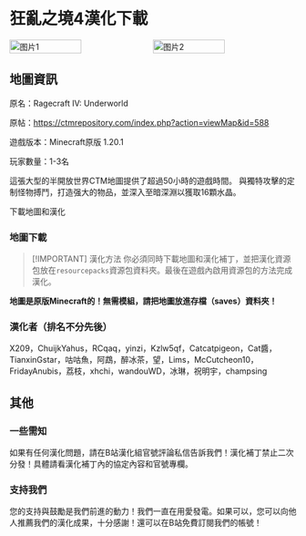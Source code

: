 <script setup>
import ButtonComponent from '../../.vitepress/theme/components/ButtonComponent.vue'
</script>

# 狂亂之境4漢化下載
<div style="display: flex">
  <img src="https://ctmrepository.com/map_img/6926650110728662.PNG" style="width:50%" alt="图片1">
  <img src="https://ctmrepository.com/map_img/6926650110728662.PNG" style="width:50%" alt="图片2">
</div>

## 地圖資訊

原名：Ragecraft IV: Underworld

原帖：https://ctmrepository.com/index.php?action=viewMap&id=588

遊戲版本：Minecraft原版 1.20.1

玩家數量：1-3名

這張大型的半開放世界CTM地圖提供了超過50小時的遊戲時間。 與獨特攻擊的定制怪物搏鬥，打造强大的物品，並深入至暗深淵以獲取16顆水晶。

<div style="display: flex;">
  <ButtonComponent link="../doing">下載地圖和漢化</ButtonComponent>
</div>


### 地圖下載

> [!IMPORTANT] 漢化方法
> 你必須同時下載地圖和漢化補丁，並把漢化資源包放在`resourcepacks`資源包資料夾。最後在遊戲內啟用資源包的方法完成漢化。

**地圖是原版Minecraft的！無需模組，請把地圖放進存檔（saves）資料夾！**

### 漢化者（排名不分先後）

X209，ChuijkYahus，RCqaq，yinzi，Kzlw5qf，Catcatpigeon，Cat醬，TianxinGstar，咕咕魚，阿鵡，醉冰茶，望，Lims，McCutcheon10，FridayAnubis，荔枝，xhchi，wandouWD，冰琳，祝明宇，champsing

## 其他
### 一些需知
如果有任何漢化問題，請在B站漢化組官號評論私信告訴我們！漢化補丁禁止二次分發！具體請看漢化補丁內的協定內容和官號專欄。

### 支持我們
您的支持與鼓勵是我們前進的動力！我們一直在用愛發電。如果可以，您可以向他人推薦我們的漢化成果，十分感謝！還可以在B站免費訂閱我們的帳號！
